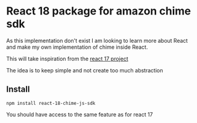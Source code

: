 # React 18 package for amazon chime sdk

As this implementation don't exist I am looking to learn more about React and make my own implementation of chime inside React. 

This will take inspiration from the [react 17 project](https://github.com/aws/amazon-chime-sdk-component-library-react)

The idea is to keep simple and not create too much abstraction

## Install

`npm install react-18-chime-js-sdk`

You should have access to the same feature as for react 17
